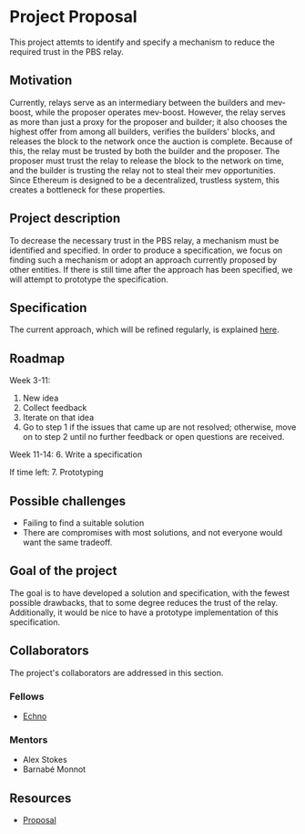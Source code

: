 # Project Proposal
This project attemts to identify and specify a mechanism to reduce the required trust in the PBS relay.

## Motivation
Currently, relays serve as an intermediary between the builders and mev-boost, while the proposer operates mev-boost. However, the relay serves as more than just a proxy for the proposer and builder; it also chooses the highest offer from among all builders, verifies the builders' blocks, and releases the block to the network once the auction is complete. Because of this, the relay must be trusted by both the builder and the proposer. The proposer must trust the relay to release the block to the network on time, and the builder is trusting the relay not to steal their mev opportunities. Since Ethereum is designed to be a decentralized, trustless system, this creates a bottleneck for these properties.

## Project description
To decrease the necessary trust in the PBS relay, a mechanism must be identified and specified. In order to produce a specification, we focus on finding such a mechanism or adopt an approach currently proposed by other entities. If there is still time after the approach has been specified, we will attempt to prototype the specification.

## Specification
The current approach, which will be refined regularly, is explained [here](https://hackmd.io/@echno/relay-trust).

## Roadmap
Week 3-11:
1. New idea
2. Collect feedback
3. Iterate on that idea
4. Go to step 1 if the issues that came up are not resolved; otherwise, move on to step 2 until no further feedback or open questions are received. 

Week 11-14:
6. Write a specification

If time left:
7. Prototyping

## Possible challenges
- Failing to find a suitable solution 
- There are compromises with most solutions, and not everyone would want the same tradeoff.

## Goal of the project
The goal is to have developed a solution and specification, with the fewest possible drawbacks, that to some degree reduces the trust of the relay. Additionally, it would be nice to have a prototype implementation of this specification.

## Collaborators
The project's collaborators are addressed in this section.

### Fellows 
- [Echno](https://github.com/ogechno)

### Mentors
- Alex Stokes
- Barnabé Monnot

## Resources
- [Proposal](https://hackmd.io/@echno/relay-trust)
